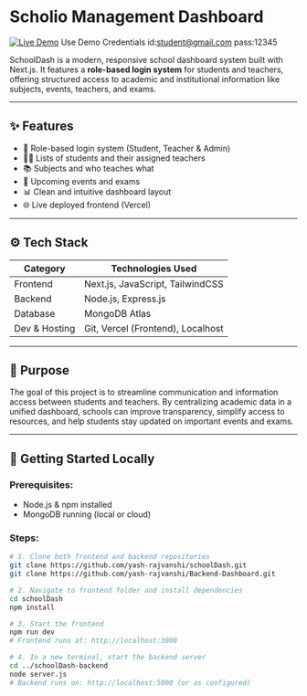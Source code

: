 # Scholio Management Dashboard

[![Live Demo](https://img.shields.io/badge/Demo-Live-green)](https://scholio.vercel.app/)
Use Demo Credentials id:student@gmail.com pass:12345

SchoolDash is a modern, responsive school dashboard system built with Next.js. It features a **role-based login system** for students and teachers, offering structured access to academic and institutional information like subjects, events, teachers, and exams.

---

## ✨ Features

- 🔐 Role-based login system (Student, Teacher & Admin)
- 🧑‍🎓 Lists of students and their assigned teachers
- 📚 Subjects and who teaches what
- 📅 Upcoming events and exams
- 📊 Clean and intuitive dashboard layout
- 🌐 Live deployed frontend (Vercel)

---

## ⚙️ Tech Stack

| Category      | Technologies Used                      |
|---------------|-----------------------------------------|
| Frontend      | Next.js, JavaScript, TailwindCSS        |
| Backend       | Node.js, Express.js                     |
| Database      | MongoDB Atlas                                |
| Dev & Hosting | Git, Vercel (Frontend), Localhost       |

---

## 🎯 Purpose

The goal of this project is to streamline communication and information access between students and teachers. By centralizing academic data in a unified dashboard, schools can improve transparency, simplify access to resources, and help students stay updated on important events and exams.

---

## 🚀 Getting Started Locally

### Prerequisites:
- Node.js & npm installed
- MongoDB running (local or cloud)

### Steps:

```bash
# 1. Clone both frontend and backend repositories
git clone https://github.com/yash-rajvanshi/schoolDash.git
git clone https://github.com/yash-rajvanshi/Backend-Dashboard.git

# 2. Navigate to frontend folder and install dependencies
cd schoolDash
npm install

# 3. Start the frontend
npm run dev
# Frontend runs at: http://localhost:3000

# 4. In a new terminal, start the backend server
cd ../schoolDash-backend
node server.js
# Backend runs on: http://localhost:5000 (or as configured)
